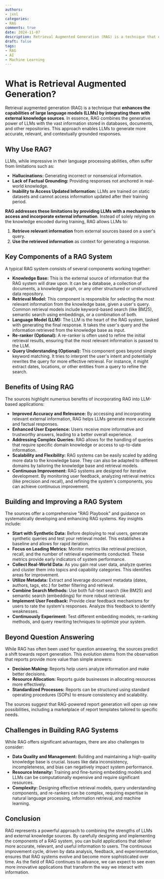 ```yaml
---
authors:
- jxnl
categories:
- RAG
comments: true
date: 2024-11-07
description: Retrieval Augmented Generation (RAG) is a technique that enhances the capabilities of large language models (LLMs) by integrating them with external knowledge sources.
draft: false
tags:
- RAG
- AI
- Machine Learning
---
```


# What is Retrieval Augmented Generation?

Retrieval augmented generation (RAG) is a technique that **enhances the capabilities of large language models (LLMs) by integrating them with external knowledge sources**. In essence, RAG combines the generative power of LLMs with the vast information stored in databases, documents, and other repositories. This approach enables LLMs to generate more accurate, relevant, and contextually grounded responses. 

<!-- more -->

## Why Use RAG?

LLMs, while impressive in their language processing abilities, often suffer from limitations such as:

* **Hallucinations:** Generating incorrect or nonsensical information.
* **Lack of Factual Grounding:** Providing responses not anchored in real-world knowledge. 
* **Inability to Access Updated Information:** LLMs are trained on static datasets and cannot access information updated after their training period.

**RAG addresses these limitations by providing LLMs with a mechanism to access and incorporate external information**. Instead of solely relying on the knowledge encoded during training, RAG allows LLMs to:

1. **Retrieve relevant information** from external sources based on a user's query.
2. **Use the retrieved information** as context for generating a response.

## Key Components of a RAG System

A typical RAG system consists of several components working together:

* **Knowledge Base:** This is the external source of information that the RAG system will draw upon. It can be a database, a collection of documents, a knowledge graph, or any other structured or unstructured data repository.
* **Retrieval Model:** This component is responsible for selecting the most relevant information from the knowledge base, given a user's query. Common retrieval models include keyword-based search (like BM25), semantic search using embeddings, or a combination of both.
* **Language Model (LLM):** The LLM is the heart of the RAG system, tasked with generating the final response.  It takes the user's query and the information retrieved from the knowledge base as input.
* **Re-ranker (Optional):**  A re-ranker is often used to refine the initial retrieval results, ensuring that the most relevant information is passed to the LLM. 
* **Query Understanding (Optional):** This component goes beyond simple keyword matching. It tries to interpret the user's intent and potentially rewrites the query for more effective retrieval. For instance, it might extract dates, locations, or other entities from a query to refine the search.

## Benefits of Using RAG

The sources highlight numerous benefits of incorporating RAG into LLM-based applications:

* **Improved Accuracy and Relevance:** By accessing and incorporating relevant external information, RAG helps LLMs generate more accurate and factual responses.
* **Enhanced User Experience:** Users receive more informative and trustworthy answers, leading to a better overall experience. 
* **Addressing Complex Queries:** RAG allows for the handling of queries that require specific domain knowledge or access to up-to-date information.
* **Scalability and Flexibility:** RAG systems can be easily scaled by adding more data to the knowledge base. They can also be adapted to different domains by tailoring the knowledge base and retrieval models. 
* **Continuous Improvement:** RAG systems are designed for iterative development. By monitoring user feedback, analyzing retrieval metrics (like precision and recall), and refining the system's components, you can achieve continuous improvement. 

## Building and Improving a RAG System

The sources offer a comprehensive "RAG Playbook" and guidance on systematically developing and enhancing RAG systems. Key insights include:

* **Start with Synthetic Data:** Before deploying to real users, generate synthetic queries and test your retrieval model. This establishes a baseline and allows for rapid iteration.
* **Focus on Leading Metrics:** Monitor metrics like retrieval precision, recall, and the number of retrieval experiments conducted. These metrics provide early indicators of system performance.
* **Collect Real-World Data:** As you gain real user data, analyze queries and cluster them into topics and capability categories. This identifies areas for improvement.
* **Utilize Metadata:** Extract and leverage document metadata (dates, authors, tags, etc.) for better filtering and retrieval.
* **Combine Search Methods:** Use both full-text search (like BM25) and semantic search (embeddings) for more robust retrieval.
* **Implement User Feedback:** Provide clear feedback mechanisms for users to rate the system's responses. Analyze this feedback to identify weaknesses.
* **Continuously Experiment:** Test different embedding models, re-ranking methods, and query rewriting techniques to optimize your system.

## Beyond Question Answering

While RAG has often been used for question answering, the sources predict a shift towards report generation. This evolution stems from the observation that reports provide more value than simple answers:

* **Decision Making:** Reports help users analyze information and make better decisions.
* **Resource Allocation:** Reports guide businesses in allocating resources more effectively.
* **Standardized Processes:** Reports can be structured using standard operating procedures (SOPs) to ensure consistency and scalability.

The sources suggest that RAG-powered report generation will open up new possibilities, including a marketplace of report templates tailored to specific needs.

## Challenges in Building RAG Systems

While RAG offers significant advantages, there are also challenges to consider:

* **Data Quality and Management:**  Building and maintaining a high-quality knowledge base is crucial. Issues like data inconsistency, incompleteness, and bias can negatively impact system performance. 
* **Resource Intensity:** Training and fine-tuning embedding models and LLMs can be computationally expensive and require significant resources. 
* **Complexity:** Designing effective retrieval models, query understanding components, and re-rankers can be complex, requiring expertise in natural language processing, information retrieval, and machine learning. 

## Conclusion

RAG represents a powerful approach to combining the strengths of LLMs and external knowledge sources. By carefully designing and implementing the components of a RAG system, you can build applications that deliver more accurate, relevant, and useful information to users. The continuous improvement cycle, driven by data analysis, feedback, and experimentation, ensures that RAG systems evolve and become more sophisticated over time. As the field of RAG continues to advance, we can expect to see even more innovative applications that transform the way we interact with information. 
